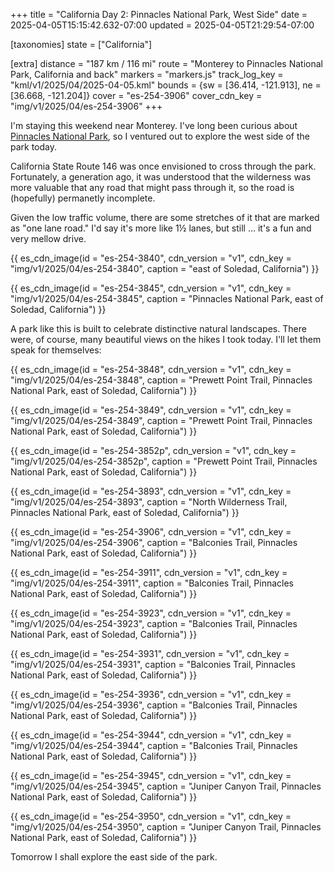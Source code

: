 +++
title = "California Day 2: Pinnacles National Park, West Side"
date = 2025-04-05T15:15:42.632-07:00
updated = 2025-04-05T21:29:54-07:00

[taxonomies]
state = ["California"]

[extra]
distance = "187 km / 116 mi"
route = "Monterey to Pinnacles National Park, California and back"
markers = "markers.js"
track_log_key = "kml/v1/2025/04/2025-04-05.kml"
bounds = {sw = [36.414, -121.913], ne = [36.668, -121.204]}
cover = "es-254-3906"
cover_cdn_key = "img/v1/2025/04/es-254-3906"
+++

I'm staying this weekend near Monterey. I've long been curious about [Pinnacles National Park](https://www.nps.gov/pinn/index.htm), so I ventured out to explore the west side of the park today.

<!-- more -->

California State Route 146 was once envisioned to cross through the park. Fortunately, a generation ago, it was understood that the wilderness was more valuable that any road that might pass through it, so the road is (hopefully) permanetly incomplete.

Given the low traffic volume, there are some stretches of it that are marked as "one lane road." I'd say it's more like 1½ lanes, but still ... it's a fun and very mellow drive.

{{ es_cdn_image(id = "es-254-3840", cdn_version = "v1", cdn_key = "img/v1/2025/04/es-254-3840", caption = "east of Soledad, California") }}

{{ es_cdn_image(id = "es-254-3845", cdn_version = "v1", cdn_key = "img/v1/2025/04/es-254-3845", caption = "Pinnacles National Park, east of Soledad, California") }}

A park like this is built to celebrate distinctive natural landscapes. There were, of course, many beautiful views on the hikes I took today. I'll let them speak for themselves:

{{ es_cdn_image(id = "es-254-3848", cdn_version = "v1", cdn_key = "img/v1/2025/04/es-254-3848", caption = "Prewett Point Trail, Pinnacles National Park, east of Soledad, California") }}

{{ es_cdn_image(id = "es-254-3849", cdn_version = "v1", cdn_key = "img/v1/2025/04/es-254-3849", caption = "Prewett Point Trail, Pinnacles National Park, east of Soledad, California") }}

{{ es_cdn_image(id = "es-254-3852p", cdn_version = "v1", cdn_key = "img/v1/2025/04/es-254-3852p", caption = "Prewett Point Trail, Pinnacles National Park, east of Soledad, California") }}

{{ es_cdn_image(id = "es-254-3893", cdn_version = "v1", cdn_key = "img/v1/2025/04/es-254-3893", caption = "North Wilderness Trail, Pinnacles National Park, east of Soledad, California") }}

{{ es_cdn_image(id = "es-254-3906", cdn_version = "v1", cdn_key = "img/v1/2025/04/es-254-3906", caption = "Balconies Trail, Pinnacles National Park, east of Soledad, California") }}

{{ es_cdn_image(id = "es-254-3911", cdn_version = "v1", cdn_key = "img/v1/2025/04/es-254-3911", caption = "Balconies Trail, Pinnacles National Park, east of Soledad, California") }}

{{ es_cdn_image(id = "es-254-3923", cdn_version = "v1", cdn_key = "img/v1/2025/04/es-254-3923", caption = "Balconies Trail, Pinnacles National Park, east of Soledad, California") }}

{{ es_cdn_image(id = "es-254-3931", cdn_version = "v1", cdn_key = "img/v1/2025/04/es-254-3931", caption = "Balconies Trail, Pinnacles National Park, east of Soledad, California") }}

{{ es_cdn_image(id = "es-254-3936", cdn_version = "v1", cdn_key = "img/v1/2025/04/es-254-3936", caption = "Balconies Trail, Pinnacles National Park, east of Soledad, California") }}

{{ es_cdn_image(id = "es-254-3944", cdn_version = "v1", cdn_key = "img/v1/2025/04/es-254-3944", caption = "Balconies Trail, Pinnacles National Park, east of Soledad, California") }}

{{ es_cdn_image(id = "es-254-3945", cdn_version = "v1", cdn_key = "img/v1/2025/04/es-254-3945", caption = "Juniper Canyon Trail, Pinnacles National Park, east of Soledad, California") }}

{{ es_cdn_image(id = "es-254-3950", cdn_version = "v1", cdn_key = "img/v1/2025/04/es-254-3950", caption = "Juniper Canyon Trail, Pinnacles National Park, east of Soledad, California") }}

Tomorrow I shall explore the east side of the park.
